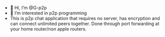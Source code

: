- 👋 Hi, I’m @G-p2p
- 👀 I’m interested in p2p programming
- This is p2p chat application that requires no server, has encryption and can connect unlimited peers together.
Done through port forwarding at your home router/non apple routers.

<!---
G-p2p/G-p2p is a ✨ special ✨ repository because its `README.md` (this file) appears on your GitHub profile.
You can click the Preview link to take a look at your changes.
--->
